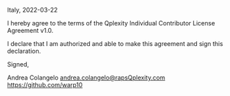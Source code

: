 Italy, 2022-03-22

I hereby agree to the terms of the Qplexity Individual Contributor License
Agreement v1.0.

I declare that I am authorized and able to make this agreement and sign this
declaration.

Signed,

Andrea Colangelo andrea.colangelo@rapsQplexity.com https://github.com/warp10
